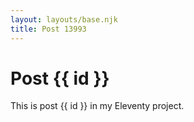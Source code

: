 ```yaml
---
layout: layouts/base.njk
title: Post 13993
---
```


# Post {{ id }}

This is post {{ id }} in my Eleventy project.
